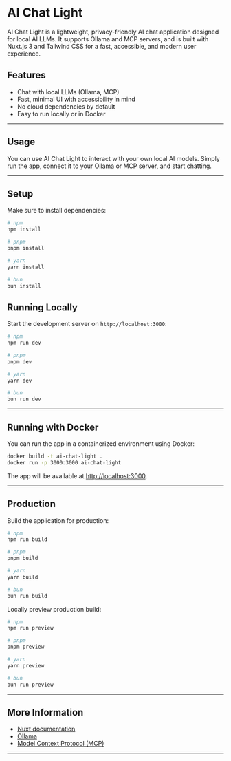 
# AI Chat Light

AI Chat Light is a lightweight, privacy-friendly AI chat application designed for local AI LLMs. It supports Ollama and MCP servers, and is built with Nuxt.js 3 and Tailwind CSS for a fast, accessible, and modern user experience.

## Features

- Chat with local LLMs (Ollama, MCP)
- Fast, minimal UI with accessibility in mind
- No cloud dependencies by default
- Easy to run locally or in Docker

---

## Usage

You can use AI Chat Light to interact with your own local AI models. Simply run the app, connect it to your Ollama or MCP server, and start chatting.

---


## Setup

Make sure to install dependencies:

```bash
# npm
npm install

# pnpm
pnpm install

# yarn
yarn install

# bun
bun install
```


## Running Locally

Start the development server on `http://localhost:3000`:

```bash
# npm
npm run dev

# pnpm
pnpm dev

# yarn
yarn dev

# bun
bun run dev
```


---

## Running with Docker

You can run the app in a containerized environment using Docker:

```bash
docker build -t ai-chat-light .
docker run -p 3000:3000 ai-chat-light
```

The app will be available at [http://localhost:3000](http://localhost:3000).

---

## Production

Build the application for production:

```bash
# npm
npm run build

# pnpm
pnpm build

# yarn
yarn build

# bun
bun run build
```


Locally preview production build:

```bash
# npm
npm run preview

# pnpm
pnpm preview

# yarn
yarn preview

# bun
bun run preview
```


---

## More Information

- [Nuxt documentation](https://nuxt.com/docs/getting-started/introduction)
- [Ollama](https://ollama.com/)
- [Model Context Protocol (MCP)](https://github.com/modelcontext/protocol)

---
